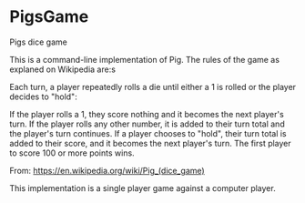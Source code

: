 # PigsGame
Pigs dice game

This is a command-line implementation of Pig. The rules of the game as explaned on Wikipedia are:s

Each turn, a player repeatedly rolls a die until either a 1 is rolled or the player decides to "hold":

If the player rolls a 1, they score nothing and it becomes the next player's turn.
If the player rolls any other number, it is added to their turn total and the player's turn continues.
If a player chooses to "hold", their turn total is added to their score, and it becomes the next player's turn.
The first player to score 100 or more points wins.

From: https://en.wikipedia.org/wiki/Pig_(dice_game)

This implementation is a single player game against a computer player.

